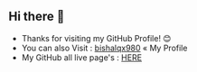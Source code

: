 ## Hi there 👋
- Thanks for visiting my GitHub Profile! 😊
- You can also Visit : [bishalqx980](https://bishalqx980.github.io/bishalqx980) « My Profile
- My GitHub all live page's : [HERE](https://bishalqx980.github.io)
